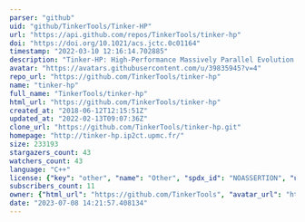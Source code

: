 ```yaml
---
parser: "github"
uid: "github/TinkerTools/Tinker-HP"
url: "https://api.github.com/repos/TinkerTools/tinker-hp"
doi: "https://doi.org/10.1021/acs.jctc.0c01164"
timestamp: "2022-03-10 12:16:14.702885"
description: "Tinker-HP: High-Performance Massively Parallel Evolution of Tinker on CPUs & GPUs"
avatar: "https://avatars.githubusercontent.com/u/39835945?v=4"
repo_url: "https://github.com/TinkerTools/tinker-hp"
name: "tinker-hp"
full_name: "TinkerTools/tinker-hp"
html_url: "https://github.com/TinkerTools/tinker-hp"
created_at: "2018-06-12T12:15:51Z"
updated_at: "2022-02-13T09:07:36Z"
clone_url: "https://github.com/TinkerTools/tinker-hp.git"
homepage: "http://tinker-hp.ip2ct.upmc.fr/"
size: 233193
stargazers_count: 43
watchers_count: 43
language: "C++"
license: {"key": "other", "name": "Other", "spdx_id": "NOASSERTION", "url": null, "node_id": "MDc6TGljZW5zZTA="}
subscribers_count: 11
owner: {"html_url": "https://github.com/TinkerTools", "avatar_url": "https://avatars.githubusercontent.com/u/39835945?v=4", "login": "TinkerTools", "type": "Organization"}
date: "2023-07-08 14:21:57.408134"
---
```

